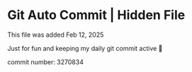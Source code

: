 # Git Auto Commit | Hidden File

This file was added Feb 12, 2025

Just for fun and keeping my daily git commit active 🤪

commit number: 3270834
